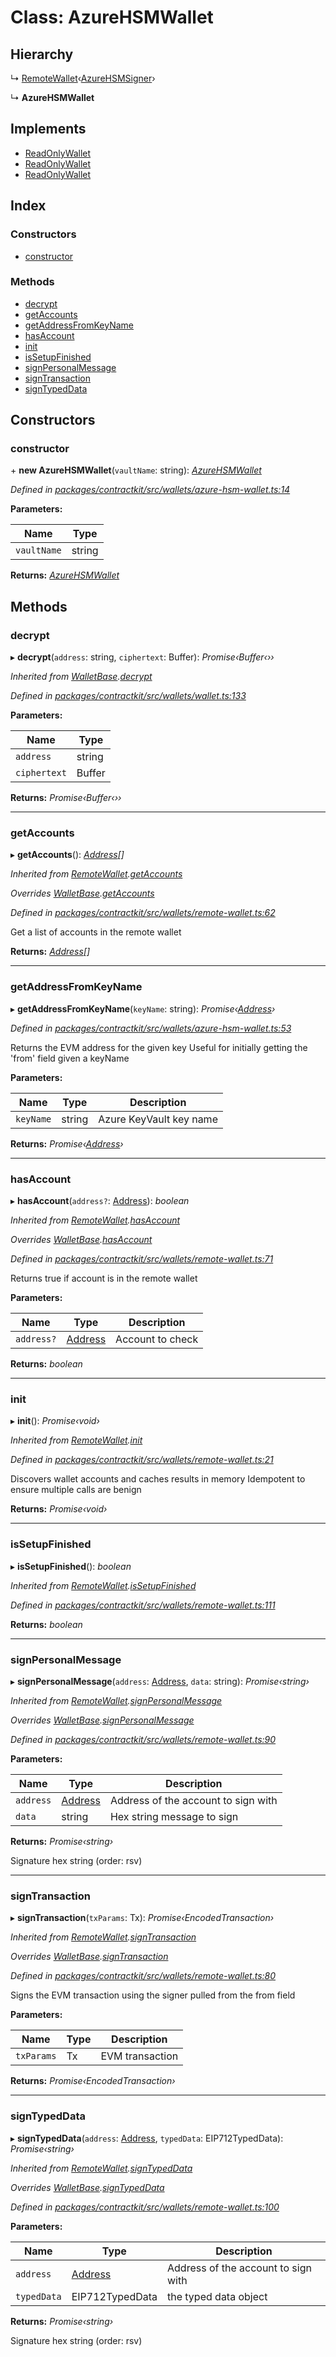 # Class: AzureHSMWallet

## Hierarchy

  ↳ [RemoteWallet](_wallets_remote_wallet_.remotewallet.md)‹[AzureHSMSigner](_wallets_signers_azure_hsm_signer_.azurehsmsigner.md)›

  ↳ **AzureHSMWallet**

## Implements

* [ReadOnlyWallet](../interfaces/_wallets_wallet_.readonlywallet.md)
* [ReadOnlyWallet](../interfaces/_wallets_wallet_.readonlywallet.md)
* [ReadOnlyWallet](../interfaces/_wallets_wallet_.readonlywallet.md)

## Index

### Constructors

* [constructor](_wallets_azure_hsm_wallet_.azurehsmwallet.md#constructor)

### Methods

* [decrypt](_wallets_azure_hsm_wallet_.azurehsmwallet.md#decrypt)
* [getAccounts](_wallets_azure_hsm_wallet_.azurehsmwallet.md#getaccounts)
* [getAddressFromKeyName](_wallets_azure_hsm_wallet_.azurehsmwallet.md#getaddressfromkeyname)
* [hasAccount](_wallets_azure_hsm_wallet_.azurehsmwallet.md#hasaccount)
* [init](_wallets_azure_hsm_wallet_.azurehsmwallet.md#init)
* [isSetupFinished](_wallets_azure_hsm_wallet_.azurehsmwallet.md#issetupfinished)
* [signPersonalMessage](_wallets_azure_hsm_wallet_.azurehsmwallet.md#signpersonalmessage)
* [signTransaction](_wallets_azure_hsm_wallet_.azurehsmwallet.md#signtransaction)
* [signTypedData](_wallets_azure_hsm_wallet_.azurehsmwallet.md#signtypeddata)

## Constructors

###  constructor

\+ **new AzureHSMWallet**(`vaultName`: string): *[AzureHSMWallet](_wallets_azure_hsm_wallet_.azurehsmwallet.md)*

*Defined in [packages/contractkit/src/wallets/azure-hsm-wallet.ts:14](https://github.com/celo-org/celo-monorepo/blob/master/packages/contractkit/src/wallets/azure-hsm-wallet.ts#L14)*

**Parameters:**

Name | Type |
------ | ------ |
`vaultName` | string |

**Returns:** *[AzureHSMWallet](_wallets_azure_hsm_wallet_.azurehsmwallet.md)*

## Methods

###  decrypt

▸ **decrypt**(`address`: string, `ciphertext`: Buffer): *Promise‹Buffer‹››*

*Inherited from [WalletBase](_wallets_wallet_.walletbase.md).[decrypt](_wallets_wallet_.walletbase.md#decrypt)*

*Defined in [packages/contractkit/src/wallets/wallet.ts:133](https://github.com/celo-org/celo-monorepo/blob/master/packages/contractkit/src/wallets/wallet.ts#L133)*

**Parameters:**

Name | Type |
------ | ------ |
`address` | string |
`ciphertext` | Buffer |

**Returns:** *Promise‹Buffer‹››*

___

###  getAccounts

▸ **getAccounts**(): *[Address](../modules/_base_.md#address)[]*

*Inherited from [RemoteWallet](_wallets_remote_wallet_.remotewallet.md).[getAccounts](_wallets_remote_wallet_.remotewallet.md#getaccounts)*

*Overrides [WalletBase](_wallets_wallet_.walletbase.md).[getAccounts](_wallets_wallet_.walletbase.md#getaccounts)*

*Defined in [packages/contractkit/src/wallets/remote-wallet.ts:62](https://github.com/celo-org/celo-monorepo/blob/master/packages/contractkit/src/wallets/remote-wallet.ts#L62)*

Get a list of accounts in the remote wallet

**Returns:** *[Address](../modules/_base_.md#address)[]*

___

###  getAddressFromKeyName

▸ **getAddressFromKeyName**(`keyName`: string): *Promise‹[Address](../modules/_base_.md#address)›*

*Defined in [packages/contractkit/src/wallets/azure-hsm-wallet.ts:53](https://github.com/celo-org/celo-monorepo/blob/master/packages/contractkit/src/wallets/azure-hsm-wallet.ts#L53)*

Returns the EVM address for the given key
Useful for initially getting the 'from' field given a keyName

**Parameters:**

Name | Type | Description |
------ | ------ | ------ |
`keyName` | string | Azure KeyVault key name  |

**Returns:** *Promise‹[Address](../modules/_base_.md#address)›*

___

###  hasAccount

▸ **hasAccount**(`address?`: [Address](../modules/_base_.md#address)): *boolean*

*Inherited from [RemoteWallet](_wallets_remote_wallet_.remotewallet.md).[hasAccount](_wallets_remote_wallet_.remotewallet.md#hasaccount)*

*Overrides [WalletBase](_wallets_wallet_.walletbase.md).[hasAccount](_wallets_wallet_.walletbase.md#hasaccount)*

*Defined in [packages/contractkit/src/wallets/remote-wallet.ts:71](https://github.com/celo-org/celo-monorepo/blob/master/packages/contractkit/src/wallets/remote-wallet.ts#L71)*

Returns true if account is in the remote wallet

**Parameters:**

Name | Type | Description |
------ | ------ | ------ |
`address?` | [Address](../modules/_base_.md#address) | Account to check  |

**Returns:** *boolean*

___

###  init

▸ **init**(): *Promise‹void›*

*Inherited from [RemoteWallet](_wallets_remote_wallet_.remotewallet.md).[init](_wallets_remote_wallet_.remotewallet.md#init)*

*Defined in [packages/contractkit/src/wallets/remote-wallet.ts:21](https://github.com/celo-org/celo-monorepo/blob/master/packages/contractkit/src/wallets/remote-wallet.ts#L21)*

Discovers wallet accounts and caches results in memory
Idempotent to ensure multiple calls are benign

**Returns:** *Promise‹void›*

___

###  isSetupFinished

▸ **isSetupFinished**(): *boolean*

*Inherited from [RemoteWallet](_wallets_remote_wallet_.remotewallet.md).[isSetupFinished](_wallets_remote_wallet_.remotewallet.md#issetupfinished)*

*Defined in [packages/contractkit/src/wallets/remote-wallet.ts:111](https://github.com/celo-org/celo-monorepo/blob/master/packages/contractkit/src/wallets/remote-wallet.ts#L111)*

**Returns:** *boolean*

___

###  signPersonalMessage

▸ **signPersonalMessage**(`address`: [Address](../modules/_base_.md#address), `data`: string): *Promise‹string›*

*Inherited from [RemoteWallet](_wallets_remote_wallet_.remotewallet.md).[signPersonalMessage](_wallets_remote_wallet_.remotewallet.md#signpersonalmessage)*

*Overrides [WalletBase](_wallets_wallet_.walletbase.md).[signPersonalMessage](_wallets_wallet_.walletbase.md#signpersonalmessage)*

*Defined in [packages/contractkit/src/wallets/remote-wallet.ts:90](https://github.com/celo-org/celo-monorepo/blob/master/packages/contractkit/src/wallets/remote-wallet.ts#L90)*

**Parameters:**

Name | Type | Description |
------ | ------ | ------ |
`address` | [Address](../modules/_base_.md#address) | Address of the account to sign with |
`data` | string | Hex string message to sign |

**Returns:** *Promise‹string›*

Signature hex string (order: rsv)

___

###  signTransaction

▸ **signTransaction**(`txParams`: Tx): *Promise‹EncodedTransaction›*

*Inherited from [RemoteWallet](_wallets_remote_wallet_.remotewallet.md).[signTransaction](_wallets_remote_wallet_.remotewallet.md#signtransaction)*

*Overrides [WalletBase](_wallets_wallet_.walletbase.md).[signTransaction](_wallets_wallet_.walletbase.md#signtransaction)*

*Defined in [packages/contractkit/src/wallets/remote-wallet.ts:80](https://github.com/celo-org/celo-monorepo/blob/master/packages/contractkit/src/wallets/remote-wallet.ts#L80)*

Signs the EVM transaction using the signer pulled from the from field

**Parameters:**

Name | Type | Description |
------ | ------ | ------ |
`txParams` | Tx | EVM transaction  |

**Returns:** *Promise‹EncodedTransaction›*

___

###  signTypedData

▸ **signTypedData**(`address`: [Address](../modules/_base_.md#address), `typedData`: EIP712TypedData): *Promise‹string›*

*Inherited from [RemoteWallet](_wallets_remote_wallet_.remotewallet.md).[signTypedData](_wallets_remote_wallet_.remotewallet.md#signtypeddata)*

*Overrides [WalletBase](_wallets_wallet_.walletbase.md).[signTypedData](_wallets_wallet_.walletbase.md#signtypeddata)*

*Defined in [packages/contractkit/src/wallets/remote-wallet.ts:100](https://github.com/celo-org/celo-monorepo/blob/master/packages/contractkit/src/wallets/remote-wallet.ts#L100)*

**Parameters:**

Name | Type | Description |
------ | ------ | ------ |
`address` | [Address](../modules/_base_.md#address) | Address of the account to sign with |
`typedData` | EIP712TypedData | the typed data object |

**Returns:** *Promise‹string›*

Signature hex string (order: rsv)
